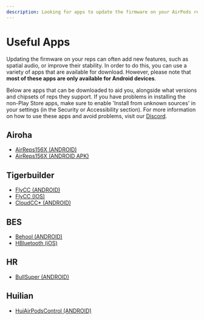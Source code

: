 ```yaml
---
description: Looking for apps to update the firmware on your AirPods replicas? Check out this list of useful apps categorized by chipsets, including Airoha, Tigerbuilder, BES, HR, and Huilian. Please note that most of these apps are only available for Android devices.
---
```


# Useful Apps

Updating the firmware on your reps can often add new features, such as spatial audio, or improve their stability. In order to do this, you can use a variety of apps that are available for download. However, please note that **most of these apps are only available for Android devices**.

Below are apps that can be downloaded to aid you, alongside what versions and chipsets of reps they support. If you have problems in installing the non-Play Store apps, make sure to enable 'Install from unknown sources' in your settings (in the Security or Accessibility section). For more information on how to use these apps and avoid problems, visit our [Discord](https://airreps.link/discord).

## **Airoha**
- [AirReps156X (ANDROID)](https://play.google.com/store/apps/details?id=com.airoha.utapp.sdk&hl=en_GB)
- [AirReps156X (ANDROID APK)](https://airreps.link/updateapk)

## **Tigerbuilder**
- [FlyCC (ANDROID)](https://airreps.link/flycc)
- [FlyCC (IOS)](https://airreps.link/iflycc)
- [CloudCC* (ANDROID)](https://airreps.link/cloudcc)

## **BES**
- [Behool (ANDROID)](https://airreps.link/behoolcleaned)
- [HBluetooth (iOS)](https://airreps.link/hbluetooth)

## **HR**
- <font-awesome-icon :icon="['fab', 'google-play']" style="color: #3C3C42;" /> [BullSuper (ANDROID)](https://airreps.link/bullsuperhr)

## **Huilian**
- [HuiAirPodsControl (ANDROID)](https://airreps.link/airpodscontrol)

